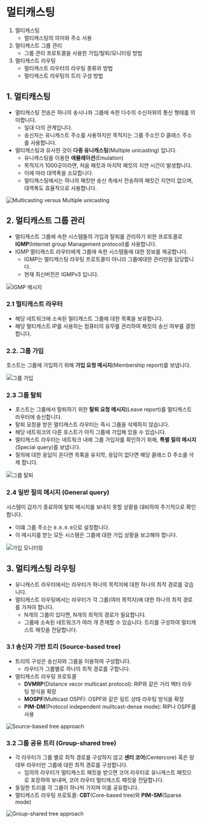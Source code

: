 # 멀티캐스팅

1. 멀티캐스팅
   - 멀티캐스팅의 의미와 주소 사용
2. 멀티캐스트 그룹 관리
   - 그룹 관리 프로토콜을 사용한 가입/탈퇴/모니터링 방법
3. 멀티캐스트 라우팅
   - 멀티캐스트 라우터의 라우팅 종류와 방법
   - 멀티캐스트 라우팅의 트리 구성 방법

## 1. 멀티캐스팅

- 멀티캐스팅 전송은 하나의 송시나좌 그룹에 속한 다수의 수신자와의 통신 형태를 의미합니다.
  - 일대 다의 관계입니다.
  - 송신자는 유니캐스트 주소를 사용하지만 목적지는 그룹 주소인 D 클래스 주소를 사용합니다.
- 멀티캐스팅과 유사한 것이 **다중 유니캐스팅**(Multiple unicasting) 입니다.
  - 유니캐스팅을 이용한 **애뮬레이션**(Emulation)
  - 목적지가 1000곳이라면, 처음 패킷과 마지막 패킷의 지연 시간이 발생합니다.
  - 이에 따라 대역폭을 소모합니다.
  - 멀티캐스팅에서는 하나의 패킷만 송신 측에서 전송하여 패킷간 지연이 없으며, 대역폭도 효율적으로 사용합니다.

![Multicasting versus Multiple unicasting](../_images/network1601.png)

## 2. 멀티캐스트 그룹 관리

- 멀티캐스트 그룹에 속한 시스템들의 가입과 탈퇴를 관리하기 위한 프로토콜로 **IGMP**(Internet group Management protocol)를 사용합니다.
- IGMP 멀티캐스트 라우터에게 그룹에 속한 시스템들에 대한 정보를 제공합니다.
  - IGMP는 멀티캐스팅 라우팅 프로토콜이 아니라 그룹에대한 관리만을 담당합니다.
  - 현재 최신버전은 IGMPv3 입니다.

![IGMP 메시지](../_images/network1602.png)

### 2.1 멀티캐스트 라우터

- 해당 네트워크에 소속된 멀티캐스트 그룹에 대한 목록을 보유합니다.
- 해당 멀티캐스트 IP를 사용하는 컴퓨터의 유무를 관리하여 패킷의 송신 여부를 결정합니다.

### 2.2. 그룹 가입

호스트는 그룹에 가입하기 위해 **가입 요청 메시지**(Membership report)를 보냅니다.

![그룹 가입](../_images/network1603.png)

### 2.3 그룹 탈퇴

- 호스트는 그룹에서 탈퇴하기 위한 **탈퇴 요청 메시지**(Leave report)를 멀티캐스트 라우터에 송신합니다.
- 탈퇴 요청을 받은 멀티캐스트 라우터는 즉시 그룹을 삭제하지 않습니다.
- 해당 네트워크의 다른 호스트가 아직 그룹에 가입해 있을 수 있습니다.
- 멀티캐스트 라우터는 네트워크 내에 그룹 가입자를 확인하기 위해, **특별 질의 메시지**(Special query)를 보냅니다.
- 질의에 대한 응답이 온다면 목록을 유지학, 응답이 없다면 해당 클래스 D 주소를 삭제 합니다.

![그룹 탈퇴](../_images/network1604.png)

### 2.4 일반 질의 메시지 (General query)

시스템이 갑자기 종료하여 탈퇴 메시지를 보내지 못할 상황을 대비하여 주기적으로 확인합니다.

- 이떄 그룹 주소는 `0.0.0.0`으로 설정합니다.
- 이 메시지를 받는 모든 시스템은 그룹에 대한 가입 상황을 보고해야 합니다.

![가입 모니터링](../_images/network1605.png)

## 3. 멀티캐스팅 라우팅

- 유니캐스트 라우터에서는 라우터가 하나의 목적지에 대한 하나의 최적 경로를 갖습니다.
- 멀티캐스트 라우팅에서는 라우터가 각 그룹(여러 목적지)에 대한 하나의 최적 경로를 가져야 합니다.
  - N개의 그룹이 있다면, N개의 최적의 경로가 필요합니다.
  - 그룹에 소속된 네트워크가 여러 개 존재할 수 있습니다. 트리를 구성하여 멀티캐스트 패킷을 전달합니다.

### 3.1 송신자 기반 트리 (Source-based tree)

- 트리의 구성은 송신자와 그룹을 이용하여 구성합니다.
  - 라우터가 그룹별로 하나의 최적 경로를 구합니다.
- 멀티캐스트 라우팅 프로토콜
  - **DVMRP**(Distance vecor multicast protocol): RIP와 같은 거리 벡터 라우팅 방식을 확장
  - **MOSPF**(Multicast OSPF): OSPF와 같은 링트 상태 라우팅 방식을 확장
  - **PIM-DM**(Protocol independent mulitcast-dense mode): RIP나 OSPF를 사용

![Source-based tree approach](../_images/network1606.png)

### 3.2 그룹 공유 트리 (Group-shared tree)

- 각 라우터가 그룹 별로 최적 경로를 구성하지 않고 **센터 코어**(Centercore) 혹은 랑데부 라우터만 그룹에 대한 최적 경로를 구성합니다.
  - 임의의 라우터가 멀티캐스트 패킷을 받으면 코어 라우터로 유니캐스트 패킷으로 포장하여 보내며, 코어 라우터 멀티캐스트 패킷을 전달합니다.
- 동일한 트리를 각 그룹이 하나씩 가지며 이를 공유합니다.
- 멀티캐스트 라우팅 프로토콜: **CBT**(Core-based tree)와 **PIM-SM**(Sparse mode)

![Group-shared tree approach](../_images/network1607.png)
